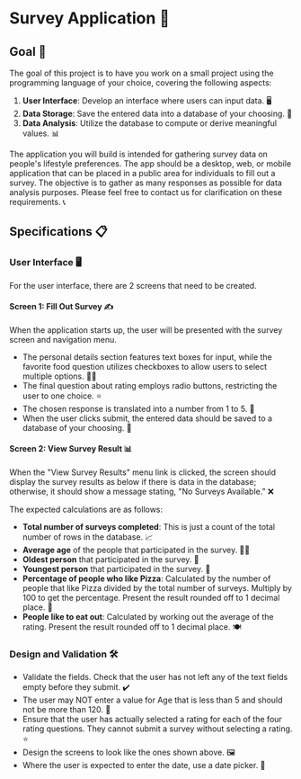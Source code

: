 # Survey Application 🎯

## Goal 🎯
The goal of this project is to have you work on a small project using the programming language of your choice, covering the following aspects:
1. **User Interface**: Develop an interface where users can input data. 🖥️
2. **Data Storage**: Save the entered data into a database of your choosing. 💾
3. **Data Analysis**: Utilize the database to compute or derive meaningful values. 📊

The application you will build is intended for gathering survey data on people's lifestyle preferences. The app should be a desktop, web, or mobile application that can be placed in a public area for individuals to fill out a survey. The objective is to gather as many responses as possible for data analysis purposes. Please feel free to contact us for clarification on these requirements. 📞

## Specifications 📋

### User Interface 🖥️
For the user interface, there are 2 screens that need to be created.

#### Screen 1: Fill Out Survey ✍️
When the application starts up, the user will be presented with the survey screen and navigation menu.

- The personal details section features text boxes for input, while the favorite food question utilizes checkboxes to allow users to select multiple options. 🍕🍝
- The final question about rating employs radio buttons, restricting the user to one choice. ⭐
- The chosen response is translated into a number from 1 to 5. 🔢
- When the user clicks submit, the entered data should be saved to a database of your choosing. 💾

#### Screen 2: View Survey Result 📊
When the "View Survey Results" menu link is clicked, the screen should display the survey results as below if there is data in the database; otherwise, it should show a message stating, "No Surveys Available." ❌

The expected calculations are as follows:
- **Total number of surveys completed**: This is just a count of the total number of rows in the database. 📈
- **Average age** of the people that participated in the survey. 👵👶
- **Oldest person** that participated in the survey. 👴
- **Youngest person** that participated in the survey. 🧒
- **Percentage of people who like Pizza**: Calculated by the number of people that like Pizza divided by the total number of surveys. Multiply by 100 to get the percentage. Present the result rounded off to 1 decimal place. 🍕
- **People like to eat out**: Calculated by working out the average of the rating. Present the result rounded off to 1 decimal place. 🍽️

### Design and Validation 🛠️
- Validate the fields. Check that the user has not left any of the text fields empty before they submit. ✔️
- The user may NOT enter a value for Age that is less than 5 and should not be more than 120. 🚫
- Ensure that the user has actually selected a rating for each of the four rating questions. They cannot submit a survey without selecting a rating. ⭐
- Design the screens to look like the ones shown above. 🖼️
- Where the user is expected to enter the date, use a date picker. 📅
